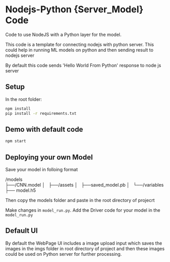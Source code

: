 # Nodejs-Python {Server_Model} Code

Code to use NodeJS with a Python layer for the model.

This code is a template for connecting nodejs with python server. This could help in running ML models on python and then sending result to nodejs server

By default this code sends 'Hello World From Python' response to node js server

## Setup

In the root folder:

``` bash
npm install
pip install -r requirements.txt
```

## Demo with default code

``` bash
npm start
```

## Deploying your own Model

Save your model in folloing format

/models <br/>
  ├──/CNN.model
  │   ├──/assets
  │   ├──saved_model.pb
  │   └──/variables
  ├── model.h5

  Then copy the models folder and paste in the root directory of projecrt

Make changes in `model_run.py`.
Add the Driver code for your model in the `model_run.py`

## Default UI

By default the WebPage UI includes a image upload input which saves the images in the imgs folder in root directory of project and then these images could be used on Python server for further processing.
